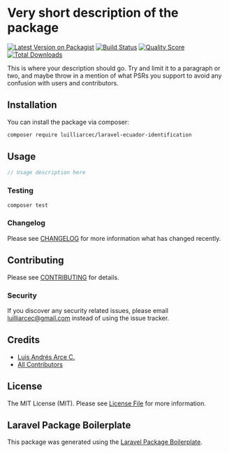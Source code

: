 # Very short description of the package

[![Latest Version on Packagist](https://img.shields.io/packagist/v/luilliarcec/laravel-ecuador-identification.svg?style=flat-square)](https://packagist.org/packages/luilliarcec/laravel-ecuador-identification)
[![Build Status](https://img.shields.io/travis/luilliarcec/laravel-ecuador-identification/master.svg?style=flat-square)](https://travis-ci.org/luilliarcec/laravel-ecuador-identification)
[![Quality Score](https://img.shields.io/scrutinizer/g/luilliarcec/laravel-ecuador-identification.svg?style=flat-square)](https://scrutinizer-ci.com/g/luilliarcec/laravel-ecuador-identification)
[![Total Downloads](https://img.shields.io/packagist/dt/luilliarcec/laravel-ecuador-identification.svg?style=flat-square)](https://packagist.org/packages/luilliarcec/laravel-ecuador-identification)

This is where your description should go. Try and limit it to a paragraph or two, and maybe throw in a mention of what PSRs you support to avoid any confusion with users and contributors.

## Installation

You can install the package via composer:

```bash
composer require luilliarcec/laravel-ecuador-identification
```

## Usage

``` php
// Usage description here
```

### Testing

``` bash
composer test
```

### Changelog

Please see [CHANGELOG](CHANGELOG.md) for more information what has changed recently.

## Contributing

Please see [CONTRIBUTING](CONTRIBUTING.md) for details.

### Security

If you discover any security related issues, please email luilliarcec@gmail.com instead of using the issue tracker.

## Credits

- [Luis Andrés Arce C.](https://github.com/luilliarcec)
- [All Contributors](../../contributors)

## License

The MIT License (MIT). Please see [License File](LICENSE.md) for more information.

## Laravel Package Boilerplate

This package was generated using the [Laravel Package Boilerplate](https://laravelpackageboilerplate.com).
